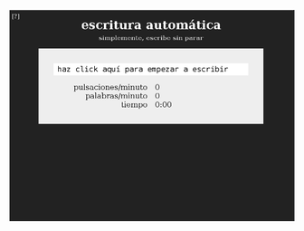 [![escritura automática. simplemente, escribe sin parar](screenshot.png)](https://jartigag.github.io/ea)